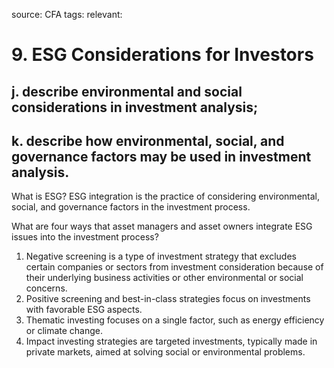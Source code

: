source: CFA
tags: 
relevant: 

# 9. ESG Considerations for Investors

## j. describe environmental and social considerations in investment analysis;
## k. describe how environmental, social, and governance factors may be used in investment analysis.

What is ESG?
ESG integration is the practice of considering environmental, social, and governance factors in the investment process.

What are four ways that asset managers and asset owners integrate ESG issues into the investment process?
1. Negative screening is a type of investment strategy that excludes certain companies or sectors from investment consideration because of their underlying business activities or other environmental or social concerns.
2. Positive screening and best-in-class strategies focus on investments with favorable ESG aspects.
3. Thematic investing focuses on a single factor, such as energy efficiency or climate change.
4. Impact investing strategies are targeted investments, typically made in private markets, aimed at solving social or environmental problems.
